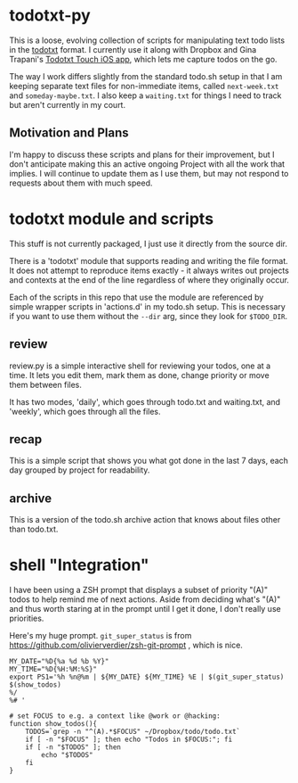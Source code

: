 # todotxt-py

This is a loose, evolving collection of scripts for manipulating text todo lists in the [todotxt](http://todotxt.com) format.
I currently use it along with Dropbox and Gina Trapani's [Todotxt Touch iOS app](https://itunes.apple.com/us/app/todo.txt-touch/id491342186?ls=1&mt=8), which lets me capture todos on the go.

The way I work differs slightly from the standard todo.sh setup in that I am keeping separate text files for non-immediate items, called `next-week.txt` and `someday-maybe.txt`. I also keep a `waiting.txt` for things I need to track but aren't currently in my court.

## Motivation and Plans

I'm happy to discuss these scripts and plans for their improvement, but I don't anticipate making this an active ongoing Project with all the work that implies. I will continue to update them as I use them, but may not respond to requests about them with much speed.

# todotxt module and scripts

This stuff is not currently packaged, I just use it directly from the source dir.

There is a 'todotxt' module that supports reading and writing the file format. It does not attempt to reproduce items exactly - it always writes out projects and contexts at the end of the line regardless of where they originally occur.

Each of the scripts in this repo that use the module are referenced by simple wrapper scripts in 'actions.d' in my todo.sh setup. This is necessary if you want to use them without the `--dir` arg, since they look for `$TODO_DIR`.

## review

review.py is a simple interactive shell for reviewing your todos, one at a time. It lets you edit them, mark them as done, change priority or move them between files. 

It has two modes, 'daily', which goes through todo.txt and waiting.txt, and 'weekly', which goes through all the files.

## recap

This is a simple script that shows you what got done in the last 7 days, each day grouped by project for readability.

## archive

This is a version of the todo.sh archive action that knows about files other than todo.txt.


# shell "Integration"

I have been using a ZSH prompt that displays a subset of priority "(A)" todos to help remind me of next actions. Aside from deciding what's "(A)" and thus worth staring at in the prompt until I get it done, I don't really use priorities. 

Here's my huge prompt. `git_super_status` is from https://github.com/olivierverdier/zsh-git-prompt , which is nice.

```
MY_DATE="%D{%a %d %b %Y}"
MY_TIME="%D{%H:%M:%S}"
export PS1='%h %n@%m | ${MY_DATE} ${MY_TIME} %E | $(git_super_status)
$(show_todos)
%/
%# '

# set FOCUS to e.g. a context like @work or @hacking:
function show_todos(){
    TODOS=`grep -n "^(A).*$FOCUS" ~/Dropbox/todo/todo.txt`
    if [ -n "$FOCUS" ]; then echo "Todos in $FOCUS:"; fi
    if [ -n "$TODOS" ]; then
        echo "$TODOS"
    fi
}
```
